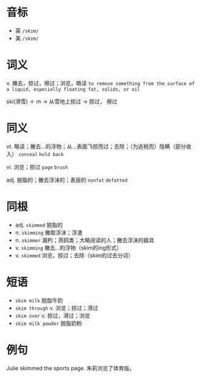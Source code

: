 # 音标

- 英 `/skɪm/`
- 美 `/skɪm/`

# 词义

v. 撇去，掠过，擦过；浏览，略读
`to remove something from the surface of a liquid, especially floating fat, solids, or oil`



ski(滑雪) ＋ m → 从雪地上掠过 → 掠过， 擦过

# 同义

vt. 略读；撇去…的浮物；从…表面飞掠而过；去除；（为逃税而）隐瞒（部分收入）
`conceal` `hold back`

vi. 浏览；掠过
`page` `brush`

adj. 脱脂的；撇去浮沫的；表层的
`nonfat` `defatted`

# 同根

- adj. `skimmed` 脱脂的
- n. `skimming` 撇取浮沫；浮渣
- n. `skimmer` 漏杓；燕鸥类；大略阅读的人；撇去浮沫的器具
- v. `skimming` 撇去…的浮物（skim的ing形式）
- v. `skimmed` 浏览，掠过；去除（skim的过去分词）

# 短语

- `skim milk` 脱脂牛奶
- `skim through` v. 浏览；掠过；滑过
- `skim over` v. 掠过，滑过；浏览
- `skim milk powder` 脱脂奶粉

# 例句

Julie skimmed the sports page.
朱莉浏览了体育版。


